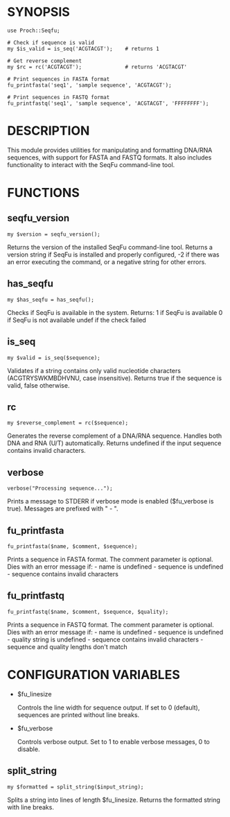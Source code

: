 # SYNOPSIS

    use Proch::Seqfu;
    
    # Check if sequence is valid
    my $is_valid = is_seq('ACGTACGT');    # returns 1
    
    # Get reverse complement
    my $rc = rc('ACGTACGT');              # returns 'ACGTACGT'
    
    # Print sequences in FASTA format
    fu_printfasta('seq1', 'sample sequence', 'ACGTACGT');
    
    # Print sequences in FASTQ format
    fu_printfastq('seq1', 'sample sequence', 'ACGTACGT', 'FFFFFFFF');

# DESCRIPTION

This module provides utilities for manipulating and formatting DNA/RNA sequences, with support for FASTA and FASTQ formats. It also includes functionality to interact with the SeqFu command-line tool.

# FUNCTIONS

## seqfu\_version

    my $version = seqfu_version();

Returns the version of the installed SeqFu command-line tool. Returns a version string if SeqFu is installed and properly configured, -2 if there was an error executing the command, or a negative string for other errors.

## has\_seqfu

    my $has_seqfu = has_seqfu();

Checks if SeqFu is available in the system. Returns:
    1     if SeqFu is available
    0     if SeqFu is not available
    undef if the check failed

## is\_seq

    my $valid = is_seq($sequence);

Validates if a string contains only valid nucleotide characters (ACGTRYSWKMBDHVNU, case insensitive).
Returns true if the sequence is valid, false otherwise.

## rc

    my $reverse_complement = rc($sequence);

Generates the reverse complement of a DNA/RNA sequence. Handles both DNA and RNA (U/T) automatically.
Returns undefined if the input sequence contains invalid characters.

## verbose

    verbose("Processing sequence...");

Prints a message to STDERR if verbose mode is enabled ($fu\_verbose is true).
Messages are prefixed with " - ".

## fu\_printfasta

    fu_printfasta($name, $comment, $sequence);

Prints a sequence in FASTA format. The comment parameter is optional.
Dies with an error message if:
    - name is undefined
    - sequence is undefined
    - sequence contains invalid characters

## fu\_printfastq

    fu_printfastq($name, $comment, $sequence, $quality);

Prints a sequence in FASTQ format. The comment parameter is optional.
Dies with an error message if:
    - name is undefined
    - sequence is undefined
    - quality string is undefined
    - sequence contains invalid characters
    - sequence and quality lengths don't match

# CONFIGURATION VARIABLES

- $fu\_linesize

    Controls the line width for sequence output. If set to 0 (default), sequences are printed without line breaks.

- $fu\_verbose

    Controls verbose output. Set to 1 to enable verbose messages, 0 to disable.

## split\_string

    my $formatted = split_string($input_string);

Splits a string into lines of length $fu\_linesize. Returns the formatted string with line breaks.

